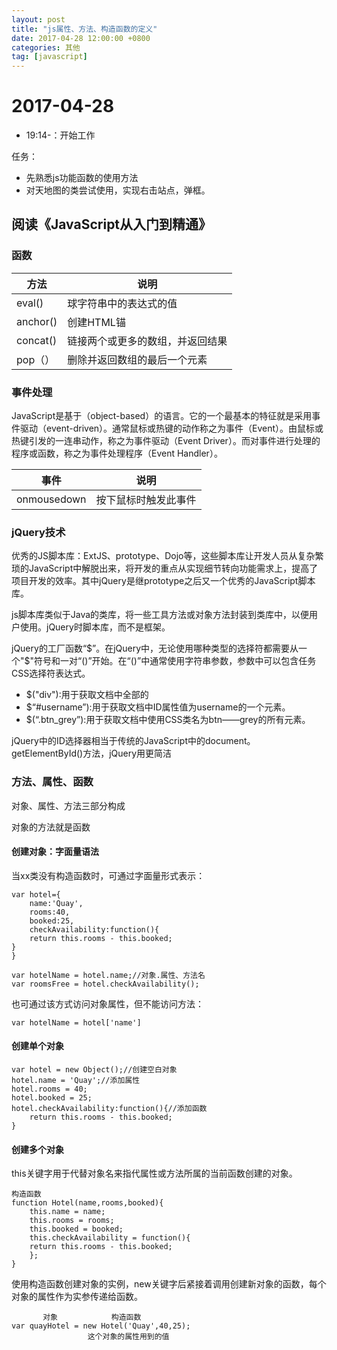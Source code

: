 ```yaml
---
layout: post
title: "js属性、方法、构造函数的定义"
date: 2017-04-28 12:00:00 +0800 
categories: 其他
tag: [javascript]
---   
```


# 2017-04-28

- 19:14-：开始工作

任务：

- 先熟悉js功能函数的使用方法
- 对天地图的类尝试使用，实现右击站点，弹框。

## 阅读《JavaScript从入门到精通》

### 函数

|方法|说明|
|------|------|
|eval()   |球字符串中的表达式的值|
|anchor()|  创建HTML锚|
|concat() |链接两个或更多的数组，并返回结果|
|pop（） |删除并返回数组的最后一个元素|

### 事件处理

JavaScript是基于（object-based）的语言。它的一个最基本的特征就是采用事件驱动（event-driven）。通常鼠标或热键的动作称之为事件（Event）。由鼠标或热键引发的一连串动作，称之为事件驱动（Event Driver）。而对事件进行处理的程序或函数，称之为事件处理程序（Event Handler）。

|事件|说明|
|------|------|
|onmousedown|按下鼠标时触发此事件|


### jQuery技术

优秀的JS脚本库：ExtJS、prototype、Dojo等，这些脚本库让开发人员从复杂繁琐的JavaScript中解脱出来，将开发的重点从实现细节转向功能需求上，提高了项目开发的效率。其中jQuery是继prototype之后又一个优秀的JavaScript脚本库。

js脚本库类似于Java的类库，将一些工具方法或对象方法封装到类库中，以便用户使用。jQuery时脚本库，而不是框架。

jQuery的工厂函数“$”。在jQuery中，无论使用哪种类型的选择符都需要从一个"$"符号和一对“()”开始。在“()”中通常使用字符串参数，参数中可以包含任务CSS选择符表达式。

- $("div"):用于获取文档中全部的<div>
- $“#username”):用于获取文档中ID属性值为username的一个元素。
- $(“.btn_grey”):用于获取文档中使用CSS类名为btn——grey的所有元素。

jQuery中的ID选择器相当于传统的JavaScript中的document。getElementById()方法，jQuery用更简洁

### 方法、属性、函数

对象、属性、方法三部分构成

对象的方法就是函数

#### 创建对象：字面量语法

当xx类没有构造函数时，可通过字面量形式表示：

```
var hotel={
    name:'Quay',
    rooms:40,
    booked:25,
    checkAvailability:function(){
    return this.rooms - this.booked;
}
}
```

```
var hotelName = hotel.name;//对象.属性、方法名
var roomsFree = hotel.checkAvailability();
```

也可通过该方式访问对象属性，但不能访问方法：

```
var hotelName = hotel['name']
```

#### 创建单个对象

```
var hotel = new Object();//创建空白对象
hotel.name = 'Quay';//添加属性
hotel.rooms = 40;
hotel.booked = 25;
hotel.checkAvailability:function(){//添加函数
    return this.rooms - this.booked;
}
```

#### 创建多个对象

this关键字用于代替对象名来指代属性或方法所属的当前函数创建的对象。
```
构造函数
function Hotel(name,rooms,booked){
    this.name = name;
    this.rooms = rooms;
    this.booked = booked;
    this.checkAvailability = function(){
    return this.rooms - this.booked;
    };
}
```

使用构造函数创建对象的实例，new关键字后紧接着调用创建新对象的函数，每个对象的属性作为实参传递给函数。

```
       对象            构造函数
var quayHotel = new Hotel('Quay',40,25);
                 这个对象的属性用到的值
```